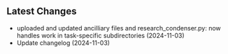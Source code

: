 ## Latest Changes
* uploaded and updated ancilliary files and research_condenser.py: now handles work in task-specific subdirectories (2024-11-03)
* Update changelog (2024-11-03)